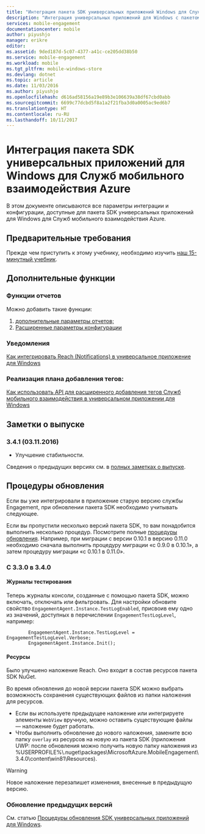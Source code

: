 ```yaml
---
title: "Интеграция пакета SDK универсальных приложений Windows для Служб мобильного взаимодействия Azure | Документация Майкрософт"
description: "Интеграция универсальных приложений для Windows с пакетом SDK для Служб мобильного взаимодействия Azure"
services: mobile-engagement
documentationcenter: mobile
author: piyushjo
manager: erikre
editor: 
ms.assetid: 9ded187d-5c07-4377-a41c-ce205dd38b50
ms.service: mobile-engagement
ms.workload: mobile
ms.tgt_pltfrm: mobile-windows-store
ms.devlang: dotnet
ms.topic: article
ms.date: 11/03/2016
ms.author: piyushjo
ms.openlocfilehash: d616ad58156a19e89b3e106639a38df67cbd0abb
ms.sourcegitcommit: 6699c77dcbd5f8a1a2f21fba3d0a0005ac9ed6b7
ms.translationtype: HT
ms.contentlocale: ru-RU
ms.lasthandoff: 10/11/2017
---
```

# <a name="windows-universal-sdk-integration-for-azure-mobile-engagement"></a>Интеграция пакета SDK универсальных приложений для Windows для Служб мобильного взаимодействия Azure
В этом документе описываются все параметры интеграции и конфигурации, доступные для пакета SDK универсальных приложений для Windows для Служб мобильного взаимодействия Azure.

## <a name="prerequisites"></a>Предварительные требования
Прежде чем приступить к этому учебнику, необходимо изучить [наш 15-минутный учебник](mobile-engagement-windows-store-dotnet-get-started.md).

## <a name="advanced-features"></a>Дополнительные функции
### <a name="reporting-features"></a>Функции отчетов
Можно добавить такие функции:

1. [дополнительные параметры отчетов;](mobile-engagement-windows-store-advanced-reporting.md)
2. [Расширенные параметры конфигурации](mobile-engagement-windows-store-advanced-configuration.md)

### <a name="notifications"></a>Уведомления
[Как интегрировать Reach (Notifications) в универсальное приложение для Windows](mobile-engagement-windows-store-integrate-engagement-reach.md)

### <a name="tag-plan-implementation"></a>Реализация плана добавления тегов:
[Как использовать API для расширенного добавления тегов Служб мобильного взаимодействия в универсальном приложении для Windows](mobile-engagement-windows-store-use-engagement-api.md)

## <a name="release-notes"></a>Заметки о выпуске
### <a name="341-11032016"></a>3.4.1 (03.11.2016)

* Улучшение стабильности.

Сведения о предыдущих версиях см. в [полных заметках о выпуске](mobile-engagement-windows-store-release-notes.md).

## <a name="upgrade-procedures"></a>Процедуры обновления
Если вы уже интегрировали в приложение старую версию службы Engagement, при обновлении пакета SDK необходимо учитывать следующее.

Если вы пропустили несколько версий пакета SDK, то вам понадобится выполнить несколько процедур. Посмотрите полные [процедуры обновления](mobile-engagement-windows-store-upgrade-procedure.md). Например, при миграции с версии 0.10.1 в версию 0.11.0 необходимо сначала выполнить процедуру миграции «с 0.9.0 в 0.10.1», а затем процедуру миграции «с 0.10.1 в 0.11.0».

### <a name="from-330-to-340"></a>С 3.3.0 в 3.4.0
#### <a name="test-logs"></a>Журналы тестирования
Теперь журналы консоли, созданные с помощью пакета SDK, можно включать, отключать или фильтровать. Для настройки обновите свойство `EngagementAgent.Instance.TestLogEnabled`, присвоив ему одно из значений, доступных в перечислении `EngagementTestLogLevel`, например:

            EngagementAgent.Instance.TestLogLevel = EngagementTestLogLevel.Verbose;
            EngagementAgent.Instance.Init();

#### <a name="resources"></a>Ресурсы
Было улучшено наложение Reach. Оно входит в состав ресурсов пакета SDK NuGet.

Во время обновления до новой версии пакета SDK можно выбрать возможность сохранения существующих файлов из папки наложения для ресурсов.

* Если вы используете предыдущее наложение или интегрируете элементы `WebView` вручную, можно оставить существующие файлы — наложение будет работать.
* Чтобы выполнить обновление до нового наложения, замените всю папку `overlay` из ресурсов на новую из пакета SDK (приложения UWP: после обновления можно получить новую папку наложения из %USERPROFILE%\\.nuget\packages\MicrosoftAzure.MobileEngagement\3.4.0\content\win81\Resources).

> [!WARNING]
> Новое наложение перезапишет изменения, внесенные в предыдущую версию.
> 
> 

### <a name="upgrade-from-older-versions"></a>Обновление предыдущих версий
См. статью [Процедуры обновления SDK универсальных приложений для Windows](mobile-engagement-windows-store-upgrade-procedure.md).

